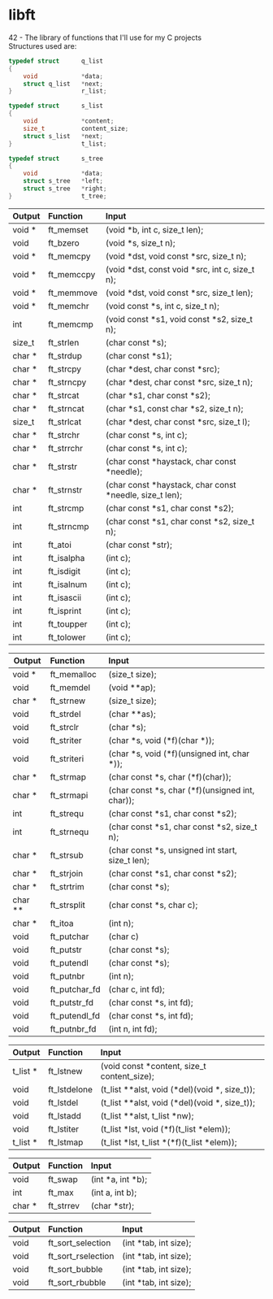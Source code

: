 # libft
42 - The library of functions that I'll use for my C projects
<br>Structures used are:
```C
typedef struct		q_list
{
	void			*data;
	struct q_list	*next;
}					r_list;
```
```C
typedef struct		s_list
{
	void			*content;
	size_t			content_size;
	struct s_list	*next;
}					t_list;
```
```C
typedef struct		s_tree
{
	void			*data;
	struct s_tree	*left;
	struct s_tree	*right;
}					t_tree;
```
| Output     | Function                        | Input  |
| --------- |:---------------------------| :-----|
| void *| ft_memset | (void *b, int c, size_t len);|
| void  | ft_bzero | (void *s, size_t n);|
| void *| ft_memcpy | (void *dst, void const *src, size_t n);|
| void *| ft_memccpy | (void *dst, const void *src, int c, size_t n);|
| void *| ft_memmove | (void *dst, void const *src, size_t len);|
| void *| ft_memchr | (void const *s, int c, size_t n);|
| int | ft_memcmp | (void const *s1, void const *s2, size_t n);|
| size_t | ft_strlen | (char const *s);|
| char *| ft_strdup | (char const *s1);|
| char *| ft_strcpy | (char *dest, char const *src);|
| char *| ft_strncpy | (char *dest, char const *src, size_t n);|
| char *| ft_strcat | (char *s1, char const *s2);|
| char *| ft_strncat | (char *s1, const char *s2, size_t n);|
| size_t | ft_strlcat | (char *dest, char const *src, size_t l);|
| char *| ft_strchr | (char const *s, int c);|
| char *| ft_strrchr | (char const *s, int c);|
| char *| ft_strstr | (char const *haystack, char const *needle);|
| char *| ft_strnstr | (char const *haystack, char const *needle, size_t len);|
| int | ft_strcmp | (char const *s1, char const *s2);|
| int | ft_strncmp | (char const *s1, char const *s2, size_t n);|
| int | ft_atoi | (char const *str);|
| int | ft_isalpha | (int c);|
| int | ft_isdigit | (int c);|
| int | ft_isalnum | (int c);|
| int | ft_isascii | (int c);|
| int | ft_isprint | (int c);|
| int | ft_toupper | (int c);|
| int | ft_tolower | (int c);|

| Output     | Function                        | Input  |
| --------- |:---------------------------| :-----|
| void *| ft_memalloc | (size_t size);|
| void  | ft_memdel | (void **ap);|
| char *| ft_strnew | (size_t size);|
| void | ft_strdel | (char **as);|
| void | ft_strclr | (char *s);|
| void | ft_striter | (char *s, void (*f)(char *));|
| void | ft_striteri | (char *s, void (*f)(unsigned int, char *));|
| char *| ft_strmap | (char const *s, char (*f)(char));|
| char *| ft_strmapi | (char const *s, char (*f)(unsigned int, char));|
| int | ft_strequ | (char const *s1, char const *s2);|
| int | ft_strnequ | (char const *s1, char const *s2, size_t n);|
| char *| ft_strsub | (char const *s, unsigned int start, size_t len);|
| char *| ft_strjoin | (char const *s1, char const *s2);|
| char *| ft_strtrim | (char const *s);|
| char **| ft_strsplit | (char const *s, char c);|
| char *| ft_itoa | (int n);|
| void | ft_putchar | (char c)|
| void | ft_putstr | (char const *s);|
| void | ft_putendl | (char const *s);|
| void | ft_putnbr | (int n);|
| void | ft_putchar_fd | (char c, int fd);|
| void | ft_putstr_fd | (char const *s, int fd);|
| void | ft_putendl_fd | (char const *s, int fd);|
| void | ft_putnbr_fd | (int n, int fd);|

| Output     | Function                        | Input  |
| --------- |:---------------------------| :-----|
| t_list *| ft_lstnew | (void const *content, size_t content_size);|
| void | ft_lstdelone | (t_list **alst, void (*del)(void *, size_t));|
| void | ft_lstdel | (t_list **alst, void (*del)(void *, size_t));|
| void | ft_lstadd | (t_list **alst, t_list *nw);|
| void | ft_lstiter | (t_list *lst, void (*f)(t_list *elem));|
| t_list *| ft_lstmap | (t_list *lst, t_list *(*f)(t_list *elem));|

| Output     | Function                        | Input  |
| --------- |:---------------------------| :-----|
| void | ft_swap | (int *a, int *b);|
| int | ft_max | (int a, int b);|
| char *| ft_strrev | (char *str);|

| Output     | Function                        | Input  |
| --------- |:---------------------------| :-----|
| void | ft_sort_selection | (int *tab, int size); |
| void | ft_sort_rselection | (int *tab, int size); |
| void | ft_sort_bubble | (int *tab, int size); |
| void | ft_sort_rbubble | (int *tab, int size); |